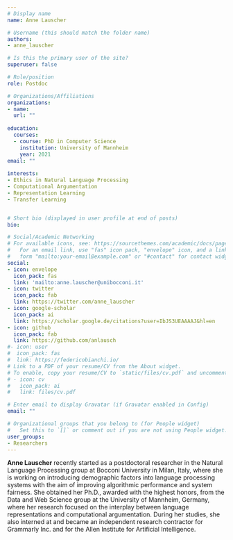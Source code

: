 ```yaml
---
# Display name
name: Anne Lauscher

# Username (this should match the folder name)
authors:
- anne_lauscher

# Is this the primary user of the site?
superuser: false

# Role/position
role: Postdoc

# Organizations/Affiliations
organizations:
- name:
  url: ""
  
education:
  courses:
  - course: PhD in Computer Science
    institution: University of Mannheim
    year: 2021
email: ""
    
interests:
- Ethics in Natural Language Processing
- Computational Argumentation
- Representation Learning
- Transfer Learning


# Short bio (displayed in user profile at end of posts)
bio:

# Social/Academic Networking
# For available icons, see: https://sourcethemes.com/academic/docs/page-builder/#icons
#   For an email link, use "fas" icon pack, "envelope" icon, and a link in the
#   form "mailto:your-email@example.com" or "#contact" for contact widget.
social:
- icon: envelope
  icon_pack: fas
  link: 'mailto:anne.lauscher@unibocconi.it'  
- icon: twitter
  icon_pack: fab
  link: https://twitter.com/anne_lauscher
- icon: google-scholar
  icon_pack: ai
  link: https://scholar.google.de/citations?user=IbJS3UEAAAAJ&hl=en
- icon: github
  icon_pack: fab
  link: https://github.com/anlausch
#- icon: user
#  icon_pack: fas
#  link: https://federicobianchi.io/
# Link to a PDF of your resume/CV from the About widget.
# To enable, copy your resume/CV to `static/files/cv.pdf` and uncomment the lines below.
# - icon: cv
#   icon_pack: ai
#   link: files/cv.pdf

# Enter email to display Gravatar (if Gravatar enabled in Config)
email: ""

# Organizational groups that you belong to (for People widget)
#   Set this to `[]` or comment out if you are not using People widget.
user_groups:
- Researchers
---
```


**Anne Lauscher** recently started as a postdoctoral researcher in the Natural Language Processing group at Bocconi University in Milan, Italy, where she is working on introducing demographic factors into language processing systems with the aim of improving algorithmic performance and system fairness. She obtained her Ph.D., awarded with the highest honors, from the Data and Web Science group at the University of Mannheim, Germany, where her research focused on the interplay between language representations and computational argumentation. During her studies, she also interned at and became an independent research contractor for Grammarly Inc. and for the Allen Institute for Artificial Intelligence. 

